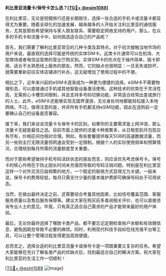 **利比里亚流量卡/保号卡怎么选？[[TG💪+ @esim1088](https://t.me/s/esim1088)]**

在利比里亚，无论是短期旅行还是长期居住，选择一张合适的手机卡或流量卡都显得尤为重要。随着全球化的加速发展，越来越多的人开始关注利比里亚的通信服务，尤其是那些希望保持与家人朋友联系、需要稳定网络支持的用户。那么，在众多的手机卡和流量卡中，如何挑选适合自己的产品呢？

首先，我们需要了解利比里亚常见的几种卡类及其特点。对于初次接触当地市场的用户来说，最直观的选择可能是传统的实体SIM卡。这类卡片通常可以在机场、大型商场或者电信运营商的营业厅购买到。实体SIM卡的优点在于操作简单，插卡即用，适合不太熟悉线上服务的朋友。然而，它的缺点也很明显：一旦丢失或损坏，就需要重新前往实体店铺进行补办，这无疑增加了使用过程中的不便。

相比之下，近年来兴起的eSIM卡逐渐成为一种更为便捷的选择。eSIM卡不需要物理形态，可以直接通过手机或其他智能设备激活使用。这种技术的优势在于灵活性高，无需担心卡槽空间限制，并且支持多号码切换功能，非常适合经常出差或旅行的人士。此外，eSIM卡还能够实现无国界漫游，无论身处何地都能轻松接入本地网络。不过，值得注意的是，并非所有手机都支持eSIM功能，因此在选购前一定要确认自己的设备是否兼容。

接下来，我们来谈谈流量卡与保号卡的区别。如果你的主要需求是上网冲浪，那么流量卡无疑是最佳之选。目前市面上提供的流量卡种类繁多，从日租型到月包型应有尽有，价格区间也相对合理。例如，有些套餐提供每天5GB的高速数据流量，而另一些则主打无限流量但网速会受到一定限制。根据个人的实际使用频率和预算情况，合理规划每月所需的流量额度至关重要。

而对于那些希望维持手机号码活跃状态的朋友而言，则应该优先考虑保号卡。保号卡的核心作用在于防止因长时间未充值而导致的号码注销问题。特别是在利比里亚这样一个对外交流日益频繁的地方，一个稳定的联络方式显得尤为关键。一般来说，保号卡的费用较低，每月只需支付少量的基本维护费即可确保号码处于可用状态。

当然，在做出最终决定之前，还需要综合考量其他因素，比如信号覆盖范围、客服服务质量以及售后服务保障等。建议大家在购买前多查阅相关评价，也可以直接咨询专业人士的意见。毕竟，只有真正适合自己需求的产品才能带来最好的用户体验。

最后，无论你最终选择了哪款卡类产品，都不要忘记定期检查账户余额和有效期信息，避免因疏忽导致不必要的麻烦。同时，利用现代科技手段如在线充值平台等工具，可以让整个管理过程变得更加高效便捷。

总而言之，选择合适的利比里亚流量卡或保号卡是一项既重要又复杂的任务。希望大家能够在充分了解各类产品的优缺点后，找到最适合自己的解决方案。祝大家在利比里亚的生活工作一切顺利！

[[TG💪+ @esim1088](https://t.me/s/esim1088) ![Image](https://i.postimg.cc/4NQfJmqS/Snipaste-2025-05-13-00-14-12.png)]